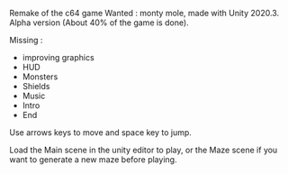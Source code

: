 Remake of the c64 game Wanted : monty mole, made with Unity 2020.3. Alpha version (About 40% of the game is done).

 Missing :
 - improving graphics
 - HUD
 - Monsters
 - Shields
 - Music
 - Intro
 - End

Use arrows keys to move and space key to jump.

Load the Main scene in the unity editor to play, or the Maze scene if you want to generate a new maze before playing.
